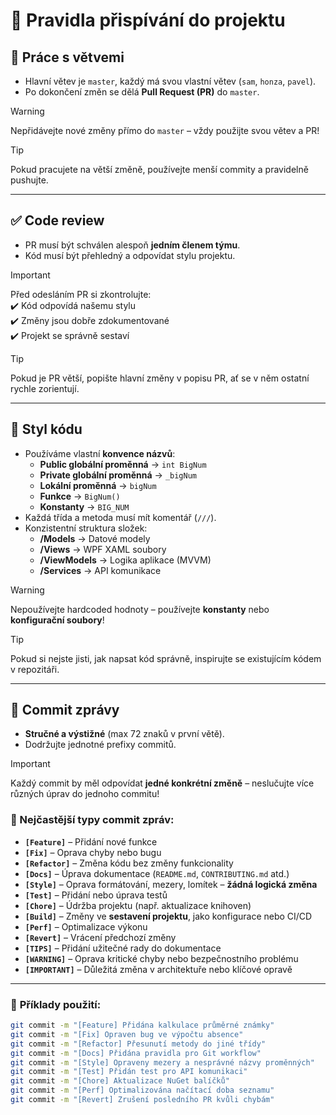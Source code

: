 # 📜 Pravidla přispívání do projektu  

## 🔄 Práce s větvemi  
- Hlavní větev je `master`, každý má svou vlastní větev (`sam`, `honza`, `pavel`).  
- Po dokončení změn se dělá **Pull Request (PR)** do `master`.  

> [!WARNING]  
> Nepřidávejte nové změny přímo do `master` – vždy použijte svou větev a PR!  

> [!TIP]  
> Pokud pracujete na větší změně, používejte menší commity a pravidelně pushujte.  

---

## ✅ Code review  
- PR musí být schválen alespoň **jedním členem týmu**.  
- Kód musí být přehledný a odpovídat stylu projektu.  

> [!IMPORTANT]  
> Před odesláním PR si zkontrolujte:  
> ✔️ Kód odpovídá našemu stylu  
> ✔️ Změny jsou dobře zdokumentované  
> ✔️ Projekt se správně sestaví  

> [!TIP]  
> Pokud je PR větší, popište hlavní změny v popisu PR, ať se v něm ostatní rychle zorientují.  

---

## 📏 Styl kódu  
- Používáme vlastní **konvence názvů**:  
  - **Public globální proměnná** → `int BigNum`  
  - **Private globální proměnná** → `_bigNum`  
  - **Lokální proměnná** → `bigNum`  
  - **Funkce** → `BigNum()`  
  - **Konstanty** → `BIG_NUM`  
- Každá třída a metoda musí mít komentář (`///`).  
- Konzistentní struktura složek:  
  - **/Models** → Datové modely  
  - **/Views** → WPF XAML soubory  
  - **/ViewModels** → Logika aplikace (MVVM)  
  - **/Services** → API komunikace  

> [!WARNING]  
> Nepoužívejte hardcoded hodnoty – používejte **konstanty** nebo **konfigurační soubory**!  

> [!TIP]  
> Pokud si nejste jisti, jak napsat kód správně, inspirujte se existujícím kódem v repozitáři.  

---

## 🚀 Commit zprávy  
- **Stručné a výstižné** (max 72 znaků v první větě).  
- Dodržujte jednotné prefixy commitů.  

> [!IMPORTANT]  
> Každý commit by měl odpovídat **jedné konkrétní změně** – neslučujte více různých úprav do jednoho commitu!  

### 🚀 Nejčastější typy commit zpráv:  
- **`[Feature]`** – Přidání nové funkce  
- **`[Fix]`** – Oprava chyby nebo bugu  
- **`[Refactor]`** – Změna kódu bez změny funkcionality  
- **`[Docs]`** – Úprava dokumentace (`README.md`, `CONTRIBUTING.md` atd.)  
- **`[Style]`** – Oprava formátování, mezery, lomítek – **žádná logická změna**  
- **`[Test]`** – Přidání nebo úprava testů  
- **`[Chore]`** – Údržba projektu (např. aktualizace knihoven)  
- **`[Build]`** – Změny ve **sestavení projektu**, jako konfigurace nebo CI/CD  
- **`[Perf]`** – Optimalizace výkonu  
- **`[Revert]`** – Vrácení předchozí změny  
- **`[TIPS]`** – Přidání užitečné rady do dokumentace  
- **`[WARNING]`** – Oprava kritické chyby nebo bezpečnostního problému  
- **`[IMPORTANT]`** – Důležitá změna v architektuře nebo klíčové opravě  

---

### 📌 **Příklady použití:**  
```bash
git commit -m "[Feature] Přidána kalkulace průměrné známky"
git commit -m "[Fix] Opraven bug ve výpočtu absence"
git commit -m "[Refactor] Přesunutí metody do jiné třídy"
git commit -m "[Docs] Přidána pravidla pro Git workflow"
git commit -m "[Style] Opraveny mezery a nesprávné názvy proměnných"
git commit -m "[Test] Přidán test pro API komunikaci"
git commit -m "[Chore] Aktualizace NuGet balíčků"
git commit -m "[Perf] Optimalizována načítací doba seznamu"
git commit -m "[Revert] Zrušení posledního PR kvůli chybám"

